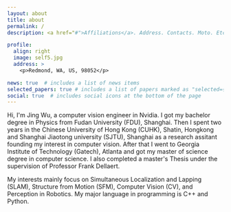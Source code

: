 ```yaml
---
layout: about
title: about
permalink: /
description: <a href="#">Affiliations</a>. Address. Contacts. Moto. Etc.

profile:
  align: right
  image: self5.jpg
  address: >
    <p>Redmond, WA, US, 98052</p>

news: true  # includes a list of news items
selected_papers: true # includes a list of papers marked as "selected={true}"
social: true  # includes social icons at the bottom of the page
---
```


Hi, I'm Jing Wu, a computer vision engineer in Nvidia. I got my bachelor degree in Physics from Fudan University (FDU), Shanghai. Then I spent two years in the Chinese University of Hong Kong (CUHK), Shatin, Hongkong and Shanghai Jiaotong university (SJTU), Shanghai as a research assitant founding my interest in computer vision. After that I went to Georgia Institute of Technology (Gatech), Atlanta and got my master of science degree in computer science. I also completed a master's Thesis under the supervision of Professor Frank Dellaert.

My interests mainly focus on Simultaneous Localization and Lapping (SLAM), Structure from Motion (SFM), Computer Vision (CV), and Perception in Robotics. My major language in programming is C++ and Python.

